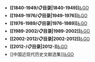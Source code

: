 - **[[1840-1949/📋目录|1840-1949]]**[♿GO](./1840-1949/📋目录.md)
- **[[1949-1976/📋目录|1949-1976]]**[♿GO](./1949-1976/📋目录.md)
- **[[1976-1989/📋目录|1976-1989]]**[♿GO](./1976-1989/📋目录.md)
- **[[1989-2002/📋目录|1989-2002]]**[♿GO](./1989-2002/📋目录.md)
- **[[2002-2012/📋目录|2002-2012]]**[♿GO](./2002-2012/📋目录.md)
- **[[2012-/📋目录|2012-]]**[♿GO](./2012-/📋目录.md)
- [[中国近现代历史文献选集]][♿GO](https://github.com/FourteenD/Note/blob/main/自考/资料/KM01-中国近现代史纲要/05-中国近现代历史文献选集/中国近现代历史文献选集.md)
